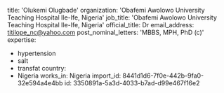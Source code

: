title: 'Olukemi Olugbade'
organization: 'Obafemi Awolowo University Teaching Hospital Ile-Ife, Nigeria'
job_title: 'Obafemi Awolowo University Teaching Hospital Ile-Ife, Nigeria'
official_title: Dr
email_address: titilope_nc@yahoo.com
post_nominal_letters: 'MBBS, MPH, PhD (c)'
expertise:
  - hypertension
  - salt
  - transfat
country:
  - Nigeria
works_in: Nigeria
import_id: 8441d1d6-7f0e-442b-9fa0-32e594a4e4bb
id: 3350891a-5a3d-4033-b7ad-d99e467f16e2
